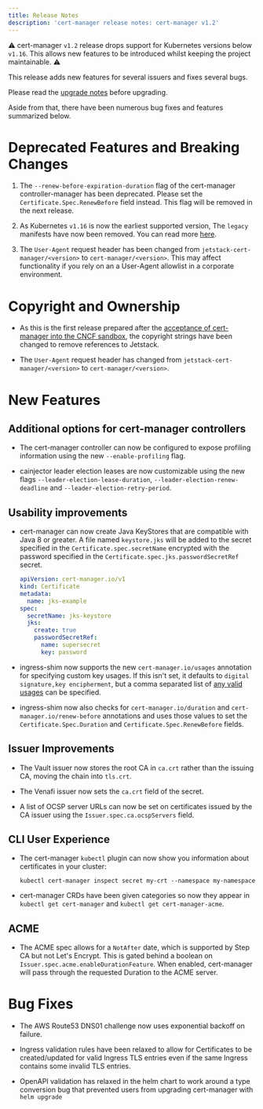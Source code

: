 ```yaml
---
title: Release Notes
description: 'cert-manager release notes: cert-manager v1.2'
---
```


⚠️ cert-manager `v1.2` release drops support for Kubernetes versions below `v1.16`. This allows new features to be introduced whilst keeping the project maintainable. ⚠️

This release adds new features for several issuers and fixes several bugs. 

Please read the [upgrade notes](../installation/upgrading/upgrading-1.1-1.2.md) before upgrading.

Aside from that, there have been numerous bug fixes and features summarized below. 

# Deprecated Features and Breaking Changes

1. The `--renew-before-expiration-duration` flag of the cert-manager controller-manager has been deprecated. Please set the `Certificate.Spec.RenewBefore` field instead. This flag will be removed in the next release.

2. As Kubernetes `v1.16` is now the earliest supported version, The `legacy` manifests have now been removed. You can read more [here](../installation/supported-releases.md).

3. The `User-Agent` request header has been changed from `jetstack-cert-manager/<version>` to `cert-manager/<version>`. This may affect functionality if you rely on an a User-Agent allowlist in a corporate environment.

# Copyright and Ownership

* As this is the first release prepared after the [acceptance of cert-manager into the CNCF sandbox](https://blog.jetstack.io/blog/cert-manager-cncf/), the copyright strings have been changed to remove references to Jetstack.

* The `User-Agent` request header has changed from `jetstack-cert-manager/<version>` to `cert-manager/<version>`.

# New Features

## Additional options for cert-manager controllers

* The cert-manager controller can now be configured to expose profiling information using the new `--enable-profiling` flag.

* cainjector leader election leases are now customizable using the new flags `--leader-election-lease-duration`, `--leader-election-renew-deadline` and `--leader-election-retry-period`.

## Usability improvements

* cert-manager can now create Java KeyStores that are compatible with Java 8 or greater. A file named `keystore.jks` will be added to the secret specified in the `Certificate.spec.secretName` encrypted with the password specified in the `Certificate.spec.jks.passwordSecretRef` secret.

  ```yaml
  apiVersion: cert-manager.io/v1
  kind: Certificate
  metadata:
    name: jks-example
  spec:
    secretName: jks-keystore
    jks:
      create: true
      passwordSecretRef:
        name: supersecret
        key: password
  ```

* ingress-shim now supports the new `cert-manager.io/usages` annotation for specifying custom key usages. If this isn't set, it defaults to `digital signature,key encipherment`, but a comma separated list of [any valid usages](https://pkg.go.dev/github.com/jetstack/cert-manager@v1.2.0/pkg/apis/certmanager/v1#KeyUsage) can be specified.

* ingress-shim now also checks for `cert-manager.io/duration` and `cert-manager.io/renew-before` annotations and uses those values to set the `Certificate.Spec.Duration` and `Certificate.Spec.RenewBefore` fields.

## Issuer Improvements

* The Vault issuer now stores the root CA in `ca.crt` rather than the issuing CA, moving the chain into `tls.crt`.

* The Venafi issuer now sets the `ca.crt` field of the secret.

* A list of OCSP server URLs can now be set on certificates issued by the CA issuer using the `Issuer.spec.ca.ocspServers` field.

## CLI User Experience

* The cert-manager `kubectl` plugin can now show you information about certificates in your cluster: 
   ```shell
   kubectl cert-manager inspect secret my-crt --namespace my-namespace
   ```

* cert-manager CRDs have been given categories so now they appear in `kubectl get cert-manager` and `kubectl get cert-manager-acme`.

## ACME

* The ACME spec allows for a `NotAfter` date, which is supported by Step CA but not Let's Encrypt. This is gated behind a boolean on `Issuer.spec.acme.enableDurationFeature`. When enabled, cert-manager
will pass through the requested Duration to the ACME server.

# Bug Fixes

* The AWS Route53 DNS01 challenge now uses exponential backoff on failure.

* Ingress validation rules have been relaxed to allow for Certificates to be created/updated for valid Ingress TLS entries even if the same Ingress contains some invalid TLS entries.

* OpenAPI validation has relaxed in the helm chart to work around a type conversion bug that prevented users from upgrading cert-manager with `helm upgrade`
